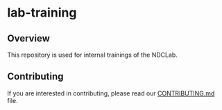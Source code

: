 # lab-training

## Overview
This repository is used for internal trainings of the NDCLab.


## Contributing
If you are interested in contributing, please read our [CONTRIBUTING.md](CONTRIBUTING.md) file.
